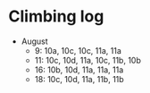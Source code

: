 # Climbing log

- August
    - 9: 10a, 10c, 10c, 11a, 11a
    - 11: 10c, 10d, 11a, 10c, 11b, 10b
    - 16: 10b, 10d, 11a, 11a, 11a
    - 18: 10c, 10d, 11a, 11b, 11b
